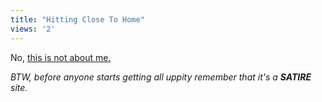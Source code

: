 ```yaml
---
title: "Hitting Close To Home"
views: '2'
---
```

<p>No, <a href="http://www.holyobserver.com/detail.php?isu=v01i04&amp;art=mac">this is not about me.</a></p>
<p><i>BTW, before anyone starts getting all uppity remember that it's a <strong>SATIRE</strong> site.</i></p>
